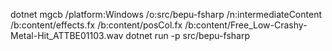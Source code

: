 dotnet mgcb /platform:Windows /o:src/bepu-fsharp /n:intermediateContent /b:content/effects.fx /b:content/posCol.fx /b:content/Free_Low-Crashy-Metal-Hit_ATTBE01103.wav
dotnet run -p src/bepu-fsharp